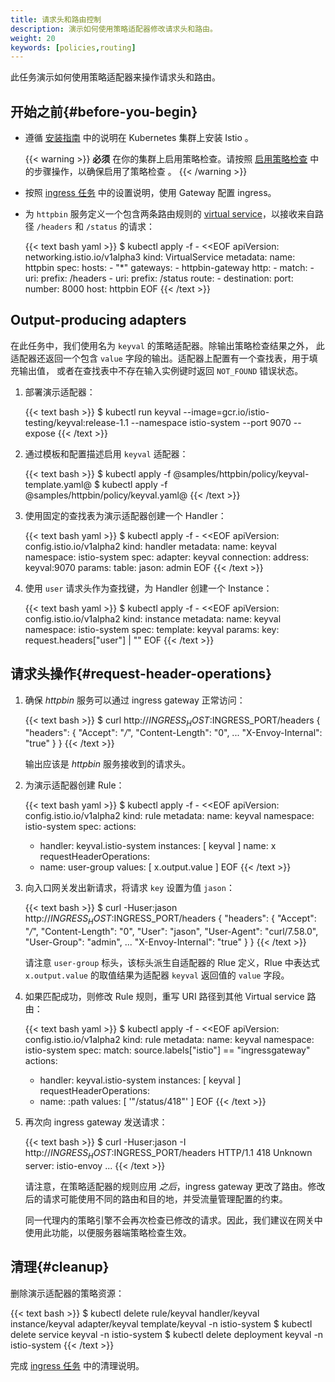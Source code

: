 ```yaml
---
title: 请求头和路由控制
description: 演示如何使用策略适配器修改请求头和路由。
weight: 20
keywords: [policies,routing]
---
```


此任务演示如何使用策略适配器来操作请求头和路由。

## 开始之前{#before-you-begin}

* 遵循 [安装指南](/zh/docs/setup/) 中的说明在 Kubernetes 集群上安装 Istio 。

    {{< warning >}}
    **必须** 在你的集群上启用策略检查。请按照 [启用策略检查](/zh/docs/tasks/policy-enforcement/enabling-policy/)
    中的步骤操作，以确保启用了策略检查 。
    {{< /warning >}}

* 按照 [ingress 任务](/zh/docs/tasks/traffic-management/ingress/) 中的设置说明，使用 Gateway 配置 ingress。

* 为 `httpbin` 服务定义一个包含两条路由规则的 [virtual service](/zh/docs/reference/config/networking/virtual-service/)，以接收来自路径 `/headers` 和 `/status` 的请求：

    {{< text bash yaml >}}
    $ kubectl apply -f - <<EOF
    apiVersion: networking.istio.io/v1alpha3
    kind: VirtualService
    metadata:
      name: httpbin
    spec:
      hosts:
      - "*"
      gateways:
      - httpbin-gateway
      http:
      - match:
        - uri:
            prefix: /headers
        - uri:
            prefix: /status
        route:
        - destination:
            port:
              number: 8000
            host: httpbin
    EOF
    {{< /text >}}

## Output-producing adapters

在此任务中，我们使用名为 `keyval` 的策略适配器。除输出策略检查结果之外，
此适配器还返回一个包含 `value` 字段的输出。适配器上配置有一个查找表，用于填充输出值，
或者在查找表中不存在输入实例键时返回 `NOT_FOUND` 错误状态。

1. 部署演示适配器：

    {{< text bash >}}
    $ kubectl run keyval --image=gcr.io/istio-testing/keyval:release-1.1 --namespace istio-system --port 9070 --expose
    {{< /text >}}

1. 通过模板和配置描述启用 `keyval` 适配器：

    {{< text bash >}}
    $ kubectl apply -f @samples/httpbin/policy/keyval-template.yaml@
    $ kubectl apply -f @samples/httpbin/policy/keyval.yaml@
    {{< /text >}}

1. 使用固定的查找表为演示适配器创建一个 Handler：

    {{< text bash yaml >}}
    $ kubectl apply -f - <<EOF
    apiVersion: config.istio.io/v1alpha2
    kind: handler
    metadata:
      name: keyval
      namespace: istio-system
    spec:
      adapter: keyval
      connection:
        address: keyval:9070
      params:
        table:
          jason: admin
    EOF
    {{< /text >}}

1. 使用 `user` 请求头作为查找键，为 Handler 创建一个 Instance：

    {{< text bash yaml >}}
    $ kubectl apply -f - <<EOF
    apiVersion: config.istio.io/v1alpha2
    kind: instance
    metadata:
      name: keyval
      namespace: istio-system
    spec:
      template: keyval
      params:
        key: request.headers["user"] | ""
    EOF
    {{< /text >}}

## 请求头操作{#request-header-operations}

1. 确保 _httpbin_ 服务可以通过 ingress gateway 正常访问：

    {{< text bash >}}
    $ curl http://$INGRESS_HOST:$INGRESS_PORT/headers
    {
      "headers": {
        "Accept": "*/*",
        "Content-Length": "0",
        ...
        "X-Envoy-Internal": "true"
      }
    }
    {{< /text >}}

    输出应该是 _httpbin_ 服务接收到的请求头。

1. 为演示适配器创建 Rule：

    {{< text bash yaml >}}
    $ kubectl apply -f - <<EOF
    apiVersion: config.istio.io/v1alpha2
    kind: rule
    metadata:
      name: keyval
      namespace: istio-system
    spec:
      actions:
      - handler: keyval.istio-system
        instances: [ keyval ]
        name: x
      requestHeaderOperations:
      - name: user-group
        values: [ x.output.value ]
    EOF
    {{< /text >}}

1. 向入口网关发出新请求，将请求 `key` 设置为值 `jason`：

    {{< text bash >}}
    $ curl -Huser:jason http://$INGRESS_HOST:$INGRESS_PORT/headers
    {
      "headers": {
        "Accept": "*/*",
        "Content-Length": "0",
        "User": "jason",
        "User-Agent": "curl/7.58.0",
        "User-Group": "admin",
        ...
        "X-Envoy-Internal": "true"
      }
    }
    {{< /text >}}

    请注意 `user-group` 标头，该标头派生自适配器的 Rlue 定义，Rlue 中表达式 `x.output.value` 的取值结果为适配器 `keyval` 返回值的 `value` 字段。

1. 如果匹配成功，则修改 Rule 规则，重写 URI 路径到其他 Virtual service 路由：

    {{< text bash yaml >}}
    $ kubectl apply -f - <<EOF
    apiVersion: config.istio.io/v1alpha2
    kind: rule
    metadata:
      name: keyval
      namespace: istio-system
    spec:
      match: source.labels["istio"] == "ingressgateway"
      actions:
      - handler: keyval.istio-system
        instances: [ keyval ]
      requestHeaderOperations:
      - name: :path
        values: [ '"/status/418"' ]
    EOF
    {{< /text >}}

1. 再次向 ingress gateway 发送请求：

    {{< text bash >}}
    $ curl -Huser:jason -I http://$INGRESS_HOST:$INGRESS_PORT/headers
    HTTP/1.1 418 Unknown
    server: istio-envoy
    ...
    {{< /text >}}

    请注意，在策略适配器的规则应用 _之后_，ingress gateway 更改了路由。修改后的请求可能使用不同的路由和目的地，并受流量管理配置的约束。

    同一代理内的策略引擎不会再次检查已修改的请求。因此，我们建议在网关中使用此功能，以便服务器端策略检查生效。

## 清理{#cleanup}

删除演示适配器的策略资源：

{{< text bash >}}
$ kubectl delete rule/keyval handler/keyval instance/keyval adapter/keyval template/keyval -n istio-system
$ kubectl delete service keyval -n istio-system
$ kubectl delete deployment keyval -n istio-system
{{< /text >}}

完成 [ingress 任务](/zh/docs/tasks/traffic-management/ingress/) 中的清理说明。
